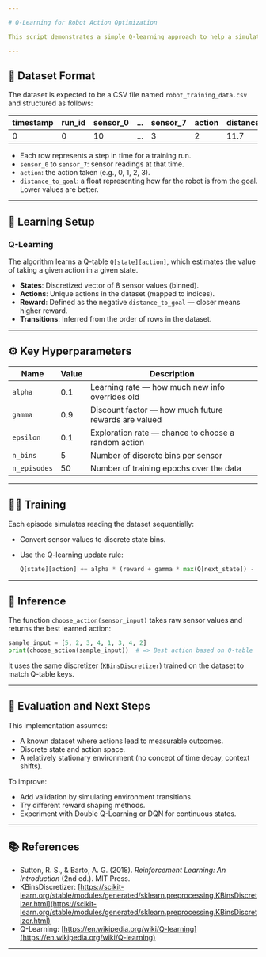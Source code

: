 ```yaml
---

# Q-Learning for Robot Action Optimization

This script demonstrates a simple Q-learning approach to help a simulated robot learn the optimal action to take based on its sensor inputs, using real-world-like timestamped data. The model is trained using tabular Q-learning, which is effective for environments with a discrete and limited state-action space.

---
```


## 📂 Dataset Format

The dataset is expected to be a CSV file named `robot_training_data.csv` and structured as follows:

| timestamp | run\_id | sensor\_0 | ... | sensor\_7 | action | distance\_to\_goal |
| --------- | ------- | --------- | --- | --------- | ------ | ------------------ |
| 0         | 0       | 10        | ... | 3         | 2      | 11.7               |

* Each row represents a step in time for a training run.
* `sensor_0` to `sensor_7`: sensor readings at that time.
* `action`: the action taken (e.g., 0, 1, 2, 3).
* `distance_to_goal`: a float representing how far the robot is from the goal. Lower values are better.

---

## 🧠 Learning Setup

### Q-Learning

The algorithm learns a Q-table `Q[state][action]`, which estimates the value of taking a given action in a given state.

* **States**: Discretized vector of 8 sensor values (binned).
* **Actions**: Unique actions in the dataset (mapped to indices).
* **Reward**: Defined as the negative `distance_to_goal` — closer means higher reward.
* **Transitions**: Inferred from the order of rows in the dataset.

---

## ⚙️ Key Hyperparameters

| Name         | Value | Description                                          |
| ------------ | ----- | ---------------------------------------------------- |
| `alpha`      | 0.1   | Learning rate — how much new info overrides old      |
| `gamma`      | 0.9   | Discount factor — how much future rewards are valued |
| `epsilon`    | 0.1   | Exploration rate — chance to choose a random action  |
| `n_bins`     | 5     | Number of discrete bins per sensor                   |
| `n_episodes` | 50    | Number of training epochs over the data              |

---

## 🏋️‍♂️ Training

Each episode simulates reading the dataset sequentially:

* Convert sensor values to discrete state bins.
* Use the Q-learning update rule:

  ```python
  Q[state][action] += alpha * (reward + gamma * max(Q[next_state]) - Q[state][action])
  ```

---

## 🤖 Inference

The function `choose_action(sensor_input)` takes raw sensor values and returns the best learned action:

```python
sample_input = [5, 2, 3, 4, 1, 3, 4, 2]
print(choose_action(sample_input))  # => Best action based on Q-table
```

It uses the same discretizer (`KBinsDiscretizer`) trained on the dataset to match Q-table keys.

---

## 🧪 Evaluation and Next Steps

This implementation assumes:

* A known dataset where actions lead to measurable outcomes.
* Discrete state and action space.
* A relatively stationary environment (no concept of time decay, context shifts).

To improve:

* Add validation by simulating environment transitions.
* Try different reward shaping methods.
* Experiment with Double Q-Learning or DQN for continuous states.

---

## 📚 References

* Sutton, R. S., & Barto, A. G. (2018). *Reinforcement Learning: An Introduction* (2nd ed.). MIT Press.
* KBinsDiscretizer: [https://scikit-learn.org/stable/modules/generated/sklearn.preprocessing.KBinsDiscretizer.html](https://scikit-learn.org/stable/modules/generated/sklearn.preprocessing.KBinsDiscretizer.html)
* Q-Learning: [https://en.wikipedia.org/wiki/Q-learning](https://en.wikipedia.org/wiki/Q-learning)

---

